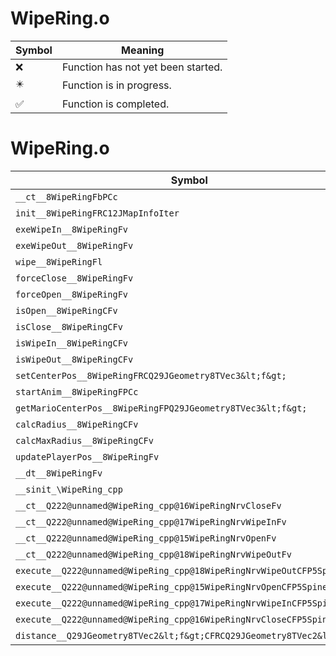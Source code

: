 # WipeRing.o
| Symbol | Meaning 
| ------------- | ------------- 
| :x: | Function has not yet been started. 
| :eight_pointed_black_star: | Function is in progress. 
| :white_check_mark: | Function is completed. 


# WipeRing.o
| Symbol | Decompiled? |
| ------------- | ------------- |
| `__ct__8WipeRingFbPCc` | :x: |
| `init__8WipeRingFRC12JMapInfoIter` | :x: |
| `exeWipeIn__8WipeRingFv` | :x: |
| `exeWipeOut__8WipeRingFv` | :x: |
| `wipe__8WipeRingFl` | :x: |
| `forceClose__8WipeRingFv` | :x: |
| `forceOpen__8WipeRingFv` | :x: |
| `isOpen__8WipeRingCFv` | :x: |
| `isClose__8WipeRingCFv` | :x: |
| `isWipeIn__8WipeRingCFv` | :x: |
| `isWipeOut__8WipeRingCFv` | :x: |
| `setCenterPos__8WipeRingFRCQ29JGeometry8TVec3&lt;f&gt;` | :x: |
| `startAnim__8WipeRingFPCc` | :x: |
| `getMarioCenterPos__8WipeRingFPQ29JGeometry8TVec3&lt;f&gt;` | :x: |
| `calcRadius__8WipeRingCFv` | :x: |
| `calcMaxRadius__8WipeRingCFv` | :x: |
| `updatePlayerPos__8WipeRingFv` | :x: |
| `__dt__8WipeRingFv` | :x: |
| `__sinit_\WipeRing_cpp` | :x: |
| `__ct__Q222@unnamed@WipeRing_cpp@16WipeRingNrvCloseFv` | :x: |
| `__ct__Q222@unnamed@WipeRing_cpp@17WipeRingNrvWipeInFv` | :x: |
| `__ct__Q222@unnamed@WipeRing_cpp@15WipeRingNrvOpenFv` | :x: |
| `__ct__Q222@unnamed@WipeRing_cpp@18WipeRingNrvWipeOutFv` | :x: |
| `execute__Q222@unnamed@WipeRing_cpp@18WipeRingNrvWipeOutCFP5Spine` | :x: |
| `execute__Q222@unnamed@WipeRing_cpp@15WipeRingNrvOpenCFP5Spine` | :x: |
| `execute__Q222@unnamed@WipeRing_cpp@17WipeRingNrvWipeInCFP5Spine` | :x: |
| `execute__Q222@unnamed@WipeRing_cpp@16WipeRingNrvCloseCFP5Spine` | :x: |
| `distance__Q29JGeometry8TVec2&lt;f&gt;CFRCQ29JGeometry8TVec2&lt;f&gt;` | :x: |
